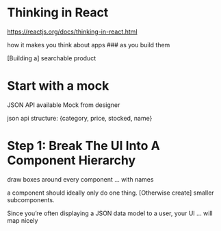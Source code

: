 # Thinking in React
https://reactjs.org/docs/thinking-in-react.html

how it makes you think about apps ### as you build them

[Building a] searchable product

# Start with a mock

JSON API available
Mock from designer

json api structure: 
{category, price, stocked, name}

# Step 1: Break The UI Into A Component Hierarchy

draw boxes around every component ... with names

a component should ideally only do one thing. [Otherwise create] smaller subcomponents.

Since you’re often displaying a JSON data model to a user, your UI ... will map nicely
